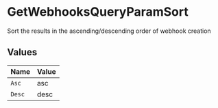 # GetWebhooksQueryParamSort

Sort the results in the ascending/descending order of webhook creation


## Values

| Name   | Value  |
| ------ | ------ |
| `Asc`  | asc    |
| `Desc` | desc   |
